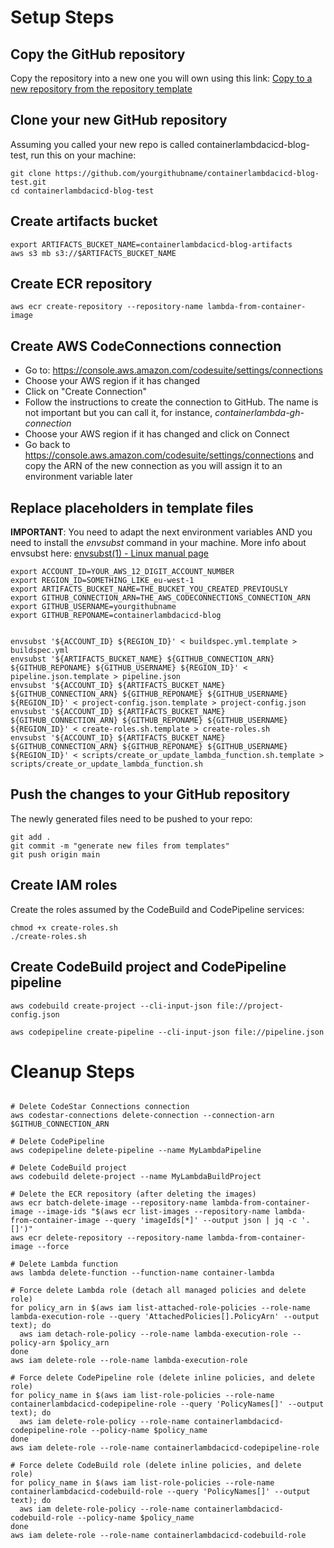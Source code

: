 #

# Setup Steps

## Copy the GitHub repository

Copy the repository into a new one you will own using this link:
[Copy to a new repository from the repository template](https://github.com/new?template_name=containerlambdacicd-blog)

## Clone your new GitHub repository

Assuming you called your new repo is called containerlambdacicd-blog-test, run this on your machine:

```
git clone https://github.com/yourgithubname/containerlambdacicd-blog-test.git
cd containerlambdacicd-blog-test
```

## Create artifacts bucket

```
export ARTIFACTS_BUCKET_NAME=containerlambdacicd-blog-artifacts
aws s3 mb s3://$ARTIFACTS_BUCKET_NAME
```

## Create ECR repository

```
aws ecr create-repository --repository-name lambda-from-container-image
```

## Create AWS CodeConnections connection

* Go to: https://console.aws.amazon.com/codesuite/settings/connections
* Choose your AWS region if it has changed
* Click on "Create Connection"
* Follow the instructions to create the connection to GitHub. The name is not important but you can call it, for instance, _containerlambda-gh-connection_
* Choose your AWS region if it has changed and click on Connect
* Go back to https://console.aws.amazon.com/codesuite/settings/connections and copy the ARN of the new connection as you will assign it to an environment variable later

## Replace placeholders in template files

**IMPORTANT**: You need to adapt the next environment variables AND you need to install the _envsubst_ command in your machine.
More info about envsubst here: [envsubst\(1\) - Linux manual page](https://man7.org/linux/man-pages/man1/envsubst.1.html)

```
export ACCOUNT_ID=YOUR_AWS_12_DIGIT_ACCOUNT_NUMBER
export REGION_ID=SOMETHING_LIKE_eu-west-1
export ARTIFACTS_BUCKET_NAME=THE_BUCKET_YOU_CREATED_PREVIOUSLY
export GITHUB_CONNECTION_ARN=THE_AWS_CODECONNECTIONS_CONNECTION_ARN
export GITHUB_USERNAME=yourgithubname
export GITHUB_REPONAME=containerlambdacicd-blog


envsubst '${ACCOUNT_ID} ${REGION_ID}' < buildspec.yml.template > buildspec.yml
envsubst '${ARTIFACTS_BUCKET_NAME} ${GITHUB_CONNECTION_ARN} ${GITHUB_REPONAME} ${GITHUB_USERNAME} ${REGION_ID}' < pipeline.json.template > pipeline.json
envsubst '${ACCOUNT_ID} ${ARTIFACTS_BUCKET_NAME} ${GITHUB_CONNECTION_ARN} ${GITHUB_REPONAME} ${GITHUB_USERNAME} ${REGION_ID}' < project-config.json.template > project-config.json
envsubst '${ACCOUNT_ID} ${ARTIFACTS_BUCKET_NAME} ${GITHUB_CONNECTION_ARN} ${GITHUB_REPONAME} ${GITHUB_USERNAME} ${REGION_ID}' < create-roles.sh.template > create-roles.sh
envsubst '${ACCOUNT_ID} ${ARTIFACTS_BUCKET_NAME} ${GITHUB_CONNECTION_ARN} ${GITHUB_REPONAME} ${GITHUB_USERNAME} ${REGION_ID}' < scripts/create_or_update_lambda_function.sh.template > scripts/create_or_update_lambda_function.sh
```

## Push the changes to your GitHub repository

The newly generated files need to be pushed to your repo:

```
git add .
git commit -m "generate new files from templates"
git push origin main
```

## Create IAM roles

Create the roles assumed by the CodeBuild and CodePipeline services:

```
chmod +x create-roles.sh
./create-roles.sh
```

## Create CodeBuild project and CodePipeline pipeline

```
aws codebuild create-project --cli-input-json file://project-config.json

aws codepipeline create-pipeline --cli-input-json file://pipeline.json
```


# Cleanup Steps

```

# Delete CodeStar Connections connection
aws codestar-connections delete-connection --connection-arn $GITHUB_CONNECTION_ARN

# Delete CodePipeline
aws codepipeline delete-pipeline --name MyLambdaPipeline

# Delete CodeBuild project
aws codebuild delete-project --name MyLambdaBuildProject

# Delete the ECR repository (after deleting the images)
aws ecr batch-delete-image --repository-name lambda-from-container-image --image-ids "$(aws ecr list-images --repository-name lambda-from-container-image --query 'imageIds[*]' --output json | jq -c '.[]')"
aws ecr delete-repository --repository-name lambda-from-container-image --force

# Delete Lambda function
aws lambda delete-function --function-name container-lambda

# Force delete Lambda role (detach all managed policies and delete role)
for policy_arn in $(aws iam list-attached-role-policies --role-name lambda-execution-role --query 'AttachedPolicies[].PolicyArn' --output text); do
  aws iam detach-role-policy --role-name lambda-execution-role --policy-arn $policy_arn
done
aws iam delete-role --role-name lambda-execution-role

# Force delete CodePipeline role (delete inline policies, and delete role)
for policy_name in $(aws iam list-role-policies --role-name containerlambdacicd-codepipeline-role --query 'PolicyNames[]' --output text); do
  aws iam delete-role-policy --role-name containerlambdacicd-codepipeline-role --policy-name $policy_name
done
aws iam delete-role --role-name containerlambdacicd-codepipeline-role

# Force delete CodeBuild role (delete inline policies, and delete role)
for policy_name in $(aws iam list-role-policies --role-name containerlambdacicd-codebuild-role --query 'PolicyNames[]' --output text); do
  aws iam delete-role-policy --role-name containerlambdacicd-codebuild-role --policy-name $policy_name
done
aws iam delete-role --role-name containerlambdacicd-codebuild-role

```
